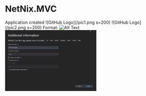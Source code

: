 # NetNix.MVC
Application created
![GitHub Logo](/pic1.png s=200)
![GitHub Logo](/pic2.png s=200)
Format: ![Alt Text](url)
<img src="pic2.png" width="300">
